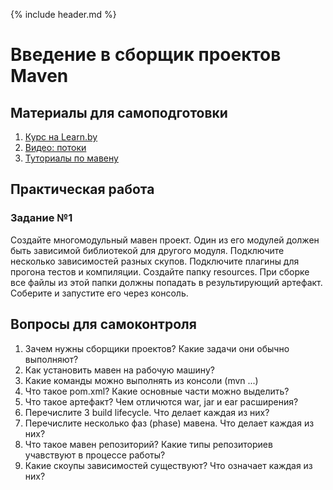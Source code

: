 {% include header.md %}

Введение в сборщик проектов Maven
===

Материалы для самоподготовки
---------------------
1. [Курс на Learn.by](https://learn.by/courses/course-v1:EPAM+JH+ext1/about)
1. [Видео: потоки](https://www.youtube.com/watch?v=0Aiw97_Y300)
1. [Туториалы по мавену](https://proselyte.net/tutorials/maven/)

Практическая работа
---------------------

### Задание №1
Создайте многомодульный мавен проект. Один из его модулей должен быть зависимой библиотекой для другого модуля. 
Подключите несколько зависимостей разных скупов. Подключите плагины для прогона тестов и компиляции. Создайте папку
resources. При сборке все файлы из этой папки должны попадать в результирующий артефакт.
Соберите и запустите его через консоль.

Вопросы для самоконтроля
---------------------
1. Зачем нужны сборщики проектов? Какие задачи они обычно выполняют? 
1. Как установить мавен на рабочую машину?
1. Какие команды можно выполнять из консоли (mvn ...)
1. Что такое pom.xml? Какие основные части можно выделить? 
1. Что такое артефакт? Чем отличются war, jar и ear расширения?
1. Перечислите 3 build lifecycle. Что делает каждая из них? 
1. Перечислите несколько фаз (phase) мавена. Что делает каждая из них?  
1. Что такое мавен репозиторий? Какие типы репозиториев учавствуют в процессе работы?
1. Какие скоупы зависимостей существуют? Что означает каждая из них?
